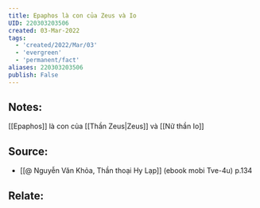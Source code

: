 ```yaml
---
title: Epaphos là con của Zeus và Io
UID: 220303203506
created: 03-Mar-2022
tags:
  - 'created/2022/Mar/03'
  - 'evergreen'
  - 'permanent/fact'
aliases: 220303203506
publish: False
---
```

## Notes:
[[Epaphos]] là con của [[Thần Zeus|Zeus]] và [[Nữ thần Io]]

## Source:
- [[@ Nguyễn Văn Khỏa, Thần thoại Hy Lạp]] (ebook mobi Tve-4u) p.134

## Relate:
